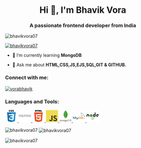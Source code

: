 <h1 align="center">Hi 👋, I'm Bhavik Vora</h1>
<h3 align="center">A passionate frontend developer from India</h3>

<p align="left"> <img src="https://komarev.com/ghpvc/?username=bhavikvora07&label=Profile%20views&color=0e75b6&style=flat" alt="bhavikvora07" /> </p>

<p align="left"> <a href="https://github.com/ryo-ma/github-profile-trophy"><img src="https://github-profile-trophy.vercel.app/?username=bhavikvora07" alt="bhavikvora07" /></a> </p>

- 🌱 I’m currently learning **MongoDB**

- 💬 Ask me about **HTML,CSS,JS,EJS,SQL,GIT & GITHUB.**

<h3 align="left">Connect with me:</h3>
<p align="left">
<a href="https://linkedin.com/in/vorabhavik" target="blank"><img align="center" src="https://raw.githubusercontent.com/rahuldkjain/github-profile-readme-generator/master/src/images/icons/Social/linked-in-alt.svg" alt="vorabhavik" height="30" width="40" /></a>
</p>

<h3 align="left">Languages and Tools:</h3>
<p align="left"> <a href="https://www.w3schools.com/css/" target="_blank" rel="noreferrer"> <img src="https://raw.githubusercontent.com/devicons/devicon/master/icons/css3/css3-original-wordmark.svg" alt="css3" width="40" height="40"/> </a> <a href="https://expressjs.com" target="_blank" rel="noreferrer"> <img src="https://raw.githubusercontent.com/devicons/devicon/master/icons/express/express-original-wordmark.svg" alt="express" width="40" height="40"/> </a> <a href="https://www.w3.org/html/" target="_blank" rel="noreferrer"> <img src="https://raw.githubusercontent.com/devicons/devicon/master/icons/html5/html5-original-wordmark.svg" alt="html5" width="40" height="40"/> </a> <a href="https://developer.mozilla.org/en-US/docs/Web/JavaScript" target="_blank" rel="noreferrer"> <img src="https://raw.githubusercontent.com/devicons/devicon/master/icons/javascript/javascript-original.svg" alt="javascript" width="40" height="40"/> </a> <a href="https://www.mongodb.com/" target="_blank" rel="noreferrer"> <img src="https://raw.githubusercontent.com/devicons/devicon/master/icons/mongodb/mongodb-original-wordmark.svg" alt="mongodb" width="40" height="40"/> </a> <a href="https://www.mysql.com/" target="_blank" rel="noreferrer"> <img src="https://raw.githubusercontent.com/devicons/devicon/master/icons/mysql/mysql-original-wordmark.svg" alt="mysql" width="40" height="40"/> </a> <a href="https://nodejs.org" target="_blank" rel="noreferrer"> <img src="https://raw.githubusercontent.com/devicons/devicon/master/icons/nodejs/nodejs-original-wordmark.svg" alt="nodejs" width="40" height="40"/> </a> </p>

<p><img align="left" src="https://github-readme-stats.vercel.app/api/top-langs?username=bhavikvora07&show_icons=true&locale=en&layout=compact" alt="bhavikvora07" /></p>

<p>&nbsp;<img align="center" src="https://github-readme-stats.vercel.app/api?username=bhavikvora07&show_icons=true&locale=en" alt="bhavikvora07" /></p>

<p><img align="center" src="https://github-readme-streak-stats.herokuapp.com/?user=bhavikvora07&" alt="bhavikvora07" /></p>
